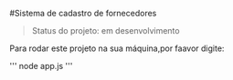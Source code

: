 #Sistema de cadastro de fornecedores

> Status do projeto: em desenvolvimento

Para rodar este projeto na sua máquina,por faavor digite:

'''
node app.js
'''
